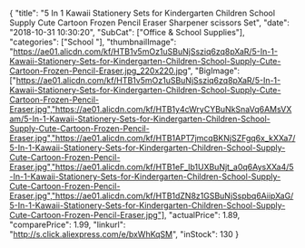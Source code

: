 {
	"title": "5 In 1 Kawaii Stationery Sets for Kindergarten Children School Supply Cute Cartoon Frozen Pencil Eraser Sharpener scissors Set",
	"date": "2018-10-31 10:30:20",
	"SubCat": ["Office & School Supplies"],
	"categories": ["School "],
	"thumbnailImage": "https://ae01.alicdn.com/kf/HTB1v5mOz1uSBuNjSsziq6zq8pXaR/5-In-1-Kawaii-Stationery-Sets-for-Kindergarten-Children-School-Supply-Cute-Cartoon-Frozen-Pencil-Eraser.jpg_220x220.jpg",
	"BigImage": ["https://ae01.alicdn.com/kf/HTB1v5mOz1uSBuNjSsziq6zq8pXaR/5-In-1-Kawaii-Stationery-Sets-for-Kindergarten-Children-School-Supply-Cute-Cartoon-Frozen-Pencil-Eraser.jpg","https://ae01.alicdn.com/kf/HTB1y4cWryCYBuNkSnaVq6AMsVXam/5-In-1-Kawaii-Stationery-Sets-for-Kindergarten-Children-School-Supply-Cute-Cartoon-Frozen-Pencil-Eraser.jpg","https://ae01.alicdn.com/kf/HTB1APT7jmcqBKNjSZFgq6x_kXXa7/5-In-1-Kawaii-Stationery-Sets-for-Kindergarten-Children-School-Supply-Cute-Cartoon-Frozen-Pencil-Eraser.jpg","https://ae01.alicdn.com/kf/HTB1eF_lb1UXBuNjt_a0q6AysXXa4/5-In-1-Kawaii-Stationery-Sets-for-Kindergarten-Children-School-Supply-Cute-Cartoon-Frozen-Pencil-Eraser.jpg","https://ae01.alicdn.com/kf/HTB1dZN8z1GSBuNjSspbq6AiipXaG/5-In-1-Kawaii-Stationery-Sets-for-Kindergarten-Children-School-Supply-Cute-Cartoon-Frozen-Pencil-Eraser.jpg"],
	"actualPrice": 1.89,
	"comparePrice": 1.99,
	"linkurl": "http://s.click.aliexpress.com/e/bxWhKqSM",
	"inStock": 130
}
